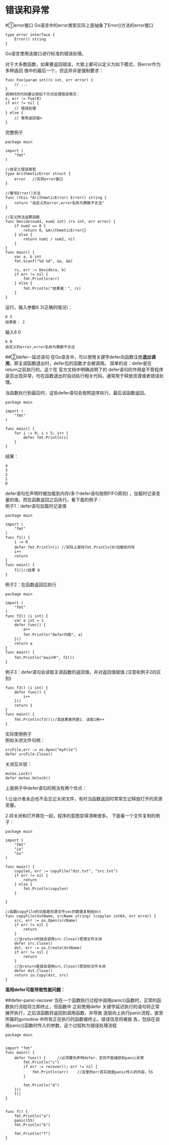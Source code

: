 # 错误和异常
#①error接口
Go语言中的error类型实际上是抽象了Error()方法的error接口
```
type error interface {
    Error() string
}
```
Go语言使用该接口进行标准的错误处理。

对于大多数函数，如果要返回错误，大致上都可以定义为如下模式，将error作为多种返回
值中的最后一个，但这并非是强制要求：
```
func Foo(param int)(n int, err error) {
    // ...
}
调用时的代码建议按如下方式处理错误情况：
n, err := Foo(0)
if err != nil {
    // 错误处理
} else {
    // 使用返回值n
}
```
完整例子
```
package main

import (
    "fmt"
)

//自定义错误类型
type ArithmeticError struct {
    error   //实现error接口
}

//重写Error()方法
func (this *ArithmeticError) Error() string {
    return "自定义的error,error名称为算数不合法"
}

//定义除法运算函数
func Devide(num1, num2 int) (rs int, err error) {
    if num2 == 0 {
        return 0, &ArithmeticError{}
    } else {
        return num1 / num2, nil
    }
}
func main() {
    var a, b int
    fmt.Scanf("%d %d", &a, &b)

    rs, err := Devide(a, b)
    if err != nil {
        fmt.Println(err)
    } else {
        fmt.Println("结果是：", rs)
    }
}
```
运行，输入参数6 3(正确的情况)：
```
6 3
结果是： 2
```
输入6 0
```
6 0
自定义的error,error名称为算数不合法
```
##②defer--延迟语句
在Go语言中，可以使用关键字defer向函数注册**退出调用**，即主调函数退出时，defer后的函数才会被调用。
简单的说：defer是在return之前执行的。这个在 官方文档中明确说明了的
defer语句的作用是不管程序是否出现异常，均在函数退出时自动执行相关代码。通常用于释放资源或者错误处理。

当函数执行到最后时，这些defer语句会按照逆序执行，最后该函数返回。
```
package main

import (
    "fmt"
)

func main() {
    for i := 0; i < 5; i++ {
        defer fmt.Println(i)
    }
}
```
结果：
```
4
3
2
1
0
```

defer语句在声明时被加载到内存(多个defer语句按照FIFO原则) ，加载时记录变量的值，而在函数返回之后执行。看下面的例子：  
例子1：defer语句加载时记录值
```
package main

import (
	"fmt"
)
func f1() {
    i := 0
    defer fmt.Println(i) //实际上是将fmt.Println(0)加载到内存
    i++
    return
}
func main() {
    f1()//结果 0
}
```
例子2：在函数返回后执行
```
package main

import (
	"fmt"
)
func f2() (i int) {
    var a int = 1
    defer func() {
        a++
        fmt.Println("defer内部", a)
    }()
    return a
}
func main() {
    fmt.Println("main中", f2())
}
```
例子3：defer语句会读取主调函数的返回值，并对返回值赋值.(注意和例子2的区别)
```
func f3() (i int) {
    defer func() {
        i++
    }()
    return 1
}
func main() {
    fmt.Println(f3())//其结果竟然是2. 读取1再++
}
```
实际使用例子  
例如关闭文件句柄：
```
srcFile,err := os.Open("myFile")
defer srcFile.Close()
```
关闭互斥锁：
```
mutex.Lock()
defer mutex.Unlock()
```
上面例子中defer语句的用法有两个优点：

1.让设计者永远也不会忘记关闭文件，有时当函数返回时常常忘记释放打开的资源变量。

2.将关闭和打开靠在一起，程序的意图变得清晰很多。
下面看一个文件复制的例子：
```
package main

import (
    "fmt"
    "io"
    "os"
)

func main() {
    copylen, err := copyFile("dst.txt", "src.txt")
    if err != nil {
        return
    } else {
        fmt.Println(copylen)
    }

}

//函数copyFile的功能是将源文件sec的数据复制给dst
func copyFile(dstName, srcName string) (copylen int64, err error) {
    src, err := os.Open(srcName)
    if err != nil {
        return
    }
    //当return时就会调用src.Close()把源文件关闭
    defer src.Close()
    dst, err := os.Create(dstName)
    if err != nil {
        return
    }
    //当return是就会调用src.Close()把目标文件关闭
    defer dst.Close()
    return io.Copy(dst, src)
}
```
**滥用defer可能导致性能问题：**

##defer-panic-recover
当在一个函数执行过程中调用panic()函数时，正常的函数执行流程将立即终止，但函数中
之前使用defer 关键字延迟执行的语句将正常展开执行，之后该函数将返回到调用函数，并导致
逐层向上执行panic流程，直至所属的goroutine 中所有正在执行的函数被终止。错误信息将被报
告，包括在调用panic()函数时传入的参数，这个过程称为错误处理流程

```
package main


import "fmt"
func main() {
	defer func() {     //必须要先声明defer，否则不能捕获到panic异常
		fmt.Println("c")
		if err := recover(); err != nil {
			fmt.Println(err)    //这里的err其实就是panic传入的内容，55
		}

		fmt.Println("d")
	}()
	f()
}


func f() {
	fmt.Println("a")
	panic(55)
	fmt.Println("b")

	fmt.Println("f")
}

```
